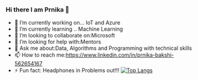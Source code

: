 ### Hi there I am Prnika 👋



- 🔭 I’m currently working on... IoT and Azure 
- 🌱 I’m currently learning .. Machine Learning 
- 👯 I’m looking to collaborate on:Microsoft 
- 🤔 I’m looking for help with:Mentors
- 💬 Ask me about:Data, Algorithms and Programming with technical skills
- 📫 How to reach me:https://www.linkedin.com/in/prnika-bakshi-562654167
- ⚡ Fun fact: Headphones in Problems out!!! 
[![Top Langs](https://github-readme-stats.vercel.app/api/top-langs/?username=prnika10)](https://github.com/prnika10/github-readme-stats) 

